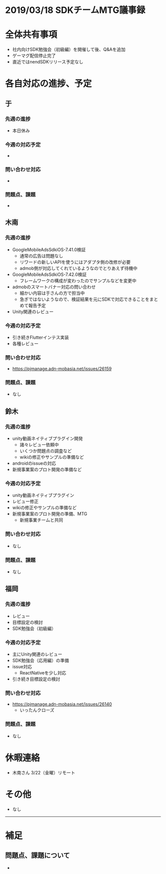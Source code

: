 # 2019/03/18 SDKチームMTG議事録

# 全体共有事項
- 社内向けSDK勉強会（初級編）を開催して後、Q&Aを追加
- ゲーマグ配信停止完了
- 直近ではnendSDKリリース予定なし

# 各自対応の進捗、予定
## 于
### 先週の進捗
- 本日休み

### 今週の対応予定
-

### 問い合わせ対応
-

### 問題点、課題
-

## 木南
### 先週の進捗
- GoogleMobileAdsSdkiOS-7.41.0検証
  - 通常の広告は問題なし
  - リワードの新しいAPIを使うにはアダプタ側の改修が必要
  - admob側が対応してくれているようなのでとりあえず待機中
- GoogleMobileAdsSdkiOS-7.42.0検証
  - フレームワークの構成が変わったのでサンプルなどを変更中
- admobのスマートバナー対応の問い合わせ
  - 細かい内容は于さんの方で担当中
  - 急ぎではないようなので、検証結果を元にSDKで対応できることをまとめて報告予定
- Unity関連のレビュー

### 今週の対応予定
- 引き続きFlutterインテス実装
- 各種レビュー


### 問い合わせ対応
- https://pjmanage.adn-mobasia.net/issues/26159

### 問題点、課題
- なし

## 鈴木
### 先週の進捗
- unity動画ネイティブプラグイン開発
  - 諸々レビュー依頼中
  - いくつか問題点の調査など
  - wikiの修正やサンプルの準備など
- androidのissueの対応  
- 新規事業案のプロト開発の準備など

### 今週の対応予定
- unity動画ネイティブプラグイン
 - レビュー修正
 - wikiの修正やサンプルの準備など
- 新規事業案のプロト開発の準備、MTG
  - 新規事業チームと共同

### 問い合わせ対応
- なし

### 問題点、課題
- なし

## 福岡
### 先週の進捗
- レビュー
- 目標設定の検討
- SDK勉強会（初級編）

### 今週の対応予定
- 主にUnity関連のレビュー
- SDK勉強会（応用編）の準備
- issue対応
  - ReactNativeを少し対応
- 引き続き目標設定の検討

### 問い合わせ対応
- https://pjmanage.adn-mobasia.net/issues/26140
  - いったんクローズ

### 問題点、課題
- なし


# 休暇連絡
- 木南さん 3/22（金曜）リモート


# その他
- なし

----

# 補足
## 問題点、課題について
-
